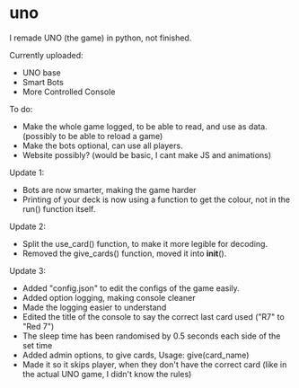 # uno

I remade UNO (the game) in python, not finished.

Currently uploaded:
  - UNO base
  - Smart Bots
  - More Controlled Console


 To do:
  - Make the whole game logged, to be able to read, and use as data. (possibly to be able to reload a game)
  - Make the bots optional, can use all players.
  - Website possibly? (would be basic, I cant  make JS and animations)
 
 
Update 1:
  - Bots are now smarter, making the game harder
  - Printing of your deck is now using a function to get the colour, not in the run() function itself.

Update 2:
  - Split the use_card() function, to make it more legible for decoding.
  - Removed the give_cards() function, moved it into __init__().

Update 3:
  - Added "config.json" to edit the configs of the game easily.
  - Added option logging, making console cleaner
  - Made the logging easier to understand
  - Edited the title of the console to say the correct last card used ("R7" to "Red 7")
  - The sleep time has been randomised by 0.5 seconds each side of the set time
  - Added admin options, to give cards, Usage: give(card_name) 
  - Made it so it skips player, when they don't have the correct card (like in the actual UNO game, I didn't know the rules)
